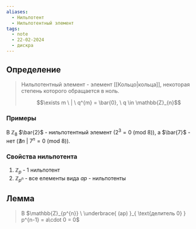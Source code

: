 ```yaml
---
aliases:
  - Нильпотент
  - Нильпотентный элемент
tags:
  - note
  - 22-02-2024
  - дискра
---
```


## Определение

> Нильпотентный элемент - элемент [[Кольцо|кольца]], некоторая степень которого обращается в ноль.
> 
> $$\exists m \ | \ q^{m} = \bar{0}, \ q \in \mathbb{Z}_{n}$$

### Примеры

В $\mathbb{Z}_{8}$ $\bar{2}$ - нильпотентный элемент ($2^{3} = 0 \ (\text{mod} \ 8)$), а $\bar{7}$ - нет ($\nexists n \ | \ 7^{n} = 0 \ (\text{mod} \ 8)$).

### Свойства нильпотента

1) $\mathbb{Z}_{p}$ - 1 нильпотент
2) $\mathbb{Z}_{p^{n}}$ - все елементы вида $ap$ - нильпотенты

## Лемма

> В $\mathbb{Z}_{p^{n}} \ \underbrace{ (ap) }_{ \text{делитель 0} } p^{n-1} = a\cdot 0 = 0$ 
